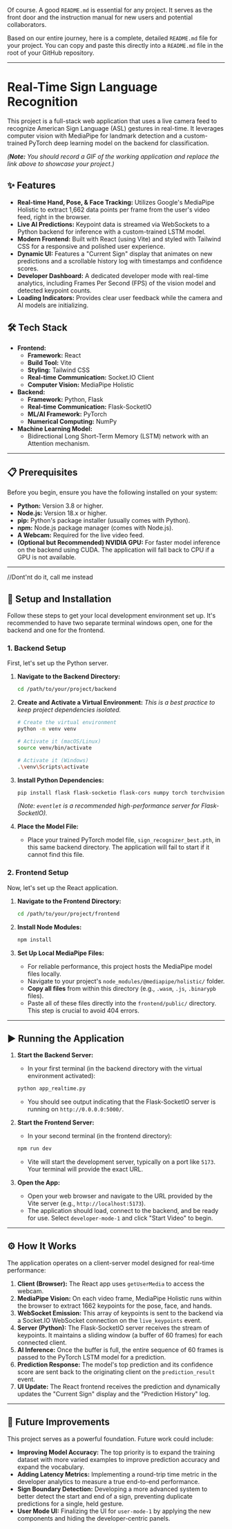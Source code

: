 Of course. A good `README.md` is essential for any project. It serves as the front door and the instruction manual for new users and potential collaborators.

Based on our entire journey, here is a complete, detailed `README.md` file for your project. You can copy and paste this directly into a `README.md` file in the root of your GitHub repository.

-----

# Real-Time Sign Language Recognition

This project is a full-stack web application that uses a live camera feed to recognize American Sign Language (ASL) gestures in real-time. It leverages computer vision with MediaPipe for landmark detection and a custom-trained PyTorch deep learning model on the backend for classification.

*(**Note:** You should record a GIF of the working application and replace the link above to showcase your project.)*

## ✨ Features

  * **Real-time Hand, Pose, & Face Tracking:** Utilizes Google's MediaPipe Holistic to extract 1,662 data points per frame from the user's video feed, right in the browser.
  * **Live AI Predictions:** Keypoint data is streamed via WebSockets to a Python backend for inference with a custom-trained LSTM model.
  * **Modern Frontend:** Built with React (using Vite) and styled with Tailwind CSS for a responsive and polished user experience.
  * **Dynamic UI:** Features a "Current Sign" display that animates on new predictions and a scrollable history log with timestamps and confidence scores.
  * **Developer Dashboard:** A dedicated developer mode with real-time analytics, including Frames Per Second (FPS) of the vision model and detected keypoint counts.
  * **Loading Indicators:** Provides clear user feedback while the camera and AI models are initializing.

## 🛠️ Tech Stack

  * **Frontend:**
      * **Framework:** React
      * **Build Tool:** Vite
      * **Styling:** Tailwind CSS
      * **Real-time Communication:** Socket.IO Client
      * **Computer Vision:** MediaPipe Holistic
  * **Backend:**
      * **Framework:** Python, Flask
      * **Real-time Communication:** Flask-SocketIO
      * **ML/AI Framework:** PyTorch
      * **Numerical Computing:** NumPy
  * **Machine Learning Model:**
      * Bidirectional Long Short-Term Memory (LSTM) network with an Attention mechanism.

-----

## 📋 Prerequisites

Before you begin, ensure you have the following installed on your system:

  * **Python:** Version 3.8 or higher.
  * **Node.js:** Version 18.x or higher.
  * **pip:** Python's package installer (usually comes with Python).
  * **npm:** Node.js package manager (comes with Node.js).
  * **A Webcam:** Required for the live video feed.
  * **(Optional but Recommended) NVIDIA GPU:** For faster model inference on the backend using CUDA. The application will fall back to CPU if a GPU is not available.

-----

//Dont'nt do it, call me instead

## 🚀 Setup and Installation

Follow these steps to get your local development environment set up. It's recommended to have two separate terminal windows open, one for the backend and one for the frontend.

### 1\. Backend Setup

First, let's set up the Python server.



1.  **Navigate to the Backend Directory:**

    ```bash
    cd /path/to/your/project/backend
    ```

2.  **Create and Activate a Virtual Environment:**
    *This is a best practice to keep project dependencies isolated.*

    ```bash
    # Create the virtual environment
    python -m venv venv

    # Activate it (macOS/Linux)
    source venv/bin/activate

    # Activate it (Windows)
    .\venv\Scripts\activate
    ```

3.  **Install Python Dependencies:**

    ```bash
    pip install flask flask-socketio flask-cors numpy torch torchvision torchaudio eventlet
    ```

    *(Note: `eventlet` is a recommended high-performance server for Flask-SocketIO).*

4.  **Place the Model File:**

      * Place your trained PyTorch model file, `sign_recognizer_best.pth`, in this same backend directory. The application will fail to start if it cannot find this file.

### 2\. Frontend Setup

Now, let's set up the React application.

1.  **Navigate to the Frontend Directory:**

    ```bash
    cd /path/to/your/project/frontend
    ```

2.  **Install Node Modules:**

    ```bash
    npm install
    ```

3.  **Set Up Local MediaPipe Files:**

      * For reliable performance, this project hosts the MediaPipe model files locally.
      * Navigate to your project's `node_modules/@mediapipe/holistic/` folder.
      * **Copy all files** from within this directory (e.g., `.wasm`, `.js`, `.binarypb` files).
      * Paste all of these files directly into the `frontend/public/` directory. This step is crucial to avoid 404 errors.

-----

## ▶️ Running the Application

1.  **Start the Backend Server:**

      * In your first terminal (in the backend directory with the virtual environment activated):

    <!-- end list -->

    ```bash
    python app_realtime.py
    ```

      * You should see output indicating that the Flask-SocketIO server is running on `http://0.0.0.0:5000/`.

2.  **Start the Frontend Server:**

      * In your second terminal (in the frontend directory):

    <!-- end list -->

    ```bash
    npm run dev
    ```

      * Vite will start the development server, typically on a port like `5173`. Your terminal will provide the exact URL.

3.  **Open the App:**

      * Open your web browser and navigate to the URL provided by the Vite server (e.g., `http://localhost:5173`).
      * The application should load, connect to the backend, and be ready for use. Select `developer-mode-1` and click "Start Video" to begin.

-----

## ⚙️ How It Works

The application operates on a client-server model designed for real-time performance:

1.  **Client (Browser):** The React app uses `getUserMedia` to access the webcam.
2.  **MediaPipe Vision:** On each video frame, MediaPipe Holistic runs within the browser to extract 1662 keypoints for the pose, face, and hands.
3.  **WebSocket Emission:** This array of keypoints is sent to the backend via a Socket.IO WebSocket connection on the `live_keypoints` event.
4.  **Server (Python):** The Flask-SocketIO server receives the stream of keypoints. It maintains a sliding window (a buffer of 60 frames) for each connected client.
5.  **AI Inference:** Once the buffer is full, the entire sequence of 60 frames is passed to the PyTorch LSTM model for a prediction.
6.  **Prediction Response:** The model's top prediction and its confidence score are sent back to the originating client on the `prediction_result` event.
7.  **UI Update:** The React frontend receives the prediction and dynamically updates the "Current Sign" display and the "Prediction History" log.

-----

## 🔮 Future Improvements

This project serves as a powerful foundation. Future work could include:

  * **Improving Model Accuracy:** The top priority is to expand the training dataset with more varied examples to improve prediction accuracy and expand the vocabulary.
  * **Adding Latency Metrics:** Implementing a round-trip time metric in the developer analytics to measure a true end-to-end performance.
  * **Sign Boundary Detection:** Developing a more advanced system to better detect the start and end of a sign, preventing duplicate predictions for a single, held gesture.
  * **User Mode UI:** Finalizing the UI for `user-mode-1` by applying the new components and hiding the developer-centric panels.
